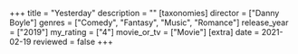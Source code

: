 +++
title = "Yesterday"
description = ""
[taxonomies]
director = ["Danny Boyle"] 
genres = ["Comedy", "Fantasy", "Music", "Romance"]
release_year = ["2019"]
my_rating = ["4"]
movie_or_tv = ["Movie"]
[extra]
date = 2021-02-19
reviewed = false
+++
